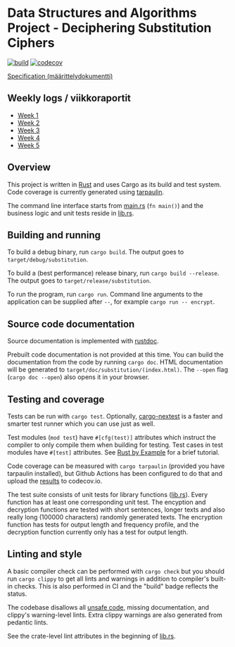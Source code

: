 # Data Structures and Algorithms Project - Deciphering Substitution Ciphers

[![build](https://github.com/gustafla/substitution/actions/workflows/build.yml/badge.svg)](https://github.com/gustafla/substitution/actions/workflows/build.yml)
[![codecov](https://codecov.io/gh/gustafla/substitution/branch/master/graph/badge.svg?token=TKGUHNQHFV)](https://codecov.io/gh/gustafla/substitution)

[Specification (määrittelydokumentti)](doc/specification.md)

## Weekly logs / viikkoraportit

- [Week 1](doc/week1_log.md)
- [Week 2](doc/week2_log.md)
- [Week 3](doc/week3_log.md)
- [Week 4](doc/week4_log.md)
- [Week 5](doc/week5_log.md)

## Overview

This project is written in [Rust](https://rust-lang.org) and uses Cargo as its
build and test system. Code coverage is currently generated using
[tarpaulin](https://github.com/xd009642/tarpaulin).

The command line interface starts from [main.rs](src/main.rs) (`fn main()`) and
the business logic and unit tests reside in [lib.rs](src/lib.rs).

## Building and running

To build a debug binary, run `cargo build`. The output goes to
`target/debug/substitution`.

To build a (best performance) release binary, run `cargo build --release`.
The output goes to `target/release/substitution`.

To run the program, run `cargo run`. Command line arguments to the
application can be supplied after `--`, for example
`cargo run -- encrypt`.

## Source code documentation

Source documentation is implemented with
[rustdoc](https://doc.rust-lang.org/rustdoc/index.html).

Prebuilt code documentation is not provided at this time. You can build the
documentation from the code by running `cargo doc`.
HTML documentation will be generated to `target/doc/substitution/(index.html)`.
The `--open` flag (`cargo doc --open`) also opens it in your browser.

## Testing and coverage

Tests can be run with `cargo test`. Optionally,
[cargo-nextest](https://nexte.st) is a faster and smarter test runner which you
can use just as well.

Test modules (`mod test`) have `#[cfg(test)]` attributes which instruct the
compiler to only compile them when building for testing.
Test cases in test modules have `#[test]` attributes.
See [Rust by Example](https://doc.rust-lang.org/rust-by-example/testing/unit_testing.html)
for a brief tutorial.

Code coverage can be measured with `cargo tarpaulin` (provided you have
tarpaulin installed), but Github Actions has been configured to do that and
upload the [results](https://codecov.io/gh/gustafla/substitution) to
codecov.io.

The test suite consists of unit tests for library functions ([lib.rs](src/lib.rs)).
Every function has at least one corresponding unit test. The encyption and decryption
functions are tested with short sentences, longer texts and also really long (100000
characters) randomly generated texts. The encryption function has tests for output
length and frequency profile, and the decryption function currently only has a test
for output length.

## Linting and style

A basic compiler check can be performed with `cargo check` but you should run
`cargo clippy` to get all lints and warnings in addition to compiler's built-in
checks. This is also performed in CI and the "build" badge reflects the status.

The codebase disallows all
[unsafe code](https://doc.rust-lang.org/book/ch19-01-unsafe-rust.html),
missing documentation, and clippy's warning-level lints.
Extra clippy warnings are also generated from pedantic lints.

See the crate-level lint attributes in the beginning of [lib.rs](src/lib.rs).
